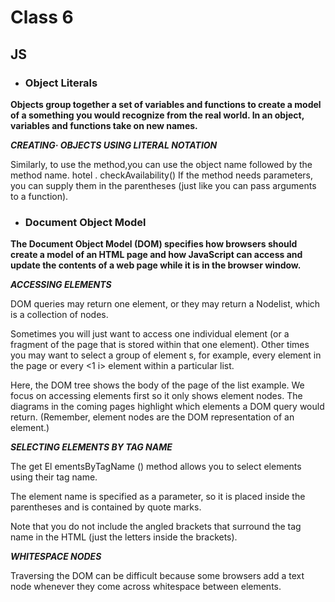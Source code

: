 # Class 6

## JS
* ### Object Literals
**Objects group together a set of variables and functions to create a model of a something you would recognize from the real world. In an object, variables and functions take on new names.**


**_CREATING· OBJECTS USING LITERAL NOTATION_**

Similarly, to use the method,you can use the object name followed by the method name. hotel . checkAvailability() If the method needs parameters, you can supply them in the parentheses (just like you can pass arguments to a function). 

* ### Document Object Model
**The Document Object Model (DOM) specifies how browsers should create a model of an HTML page and how JavaScript can access and update the contents of a web page while it is in the browser window.**

**_ACCESSING ELEMENTS_**

DOM queries may return one element, or they may return a Nodelist, which is a collection of nodes. 

Sometimes you will just want to access one individual element (or a fragment of the page that is stored within that one element). Other times you may want to select a group of element s, for example, every <hl> element in the page or every <1 i> element within a particular list. 

Here, the DOM tree shows the body of the page of
the list example. We focus on accessing elements
first so it only shows element nodes. The diagrams
in the coming pages highlight which elements a
DOM query would return. (Remember, element
nodes are the DOM representation of an element.)

**_SELECTING ELEMENTS BY TAG NAME_**

The get El ementsByTagName () method allows you to select elements using their tag name. 

The element name is specified
as a parameter, so it is placed
inside the parentheses and is
contained by quote marks. 

Note that you do not include the
angled brackets that surround
the tag name in the HTML (just
the letters inside the brackets). 

**_WHITESPACE NODES_**

Traversing the DOM can be difficult because
some browsers add a text node whenever they
come across whitespace between elements.